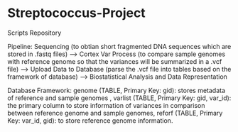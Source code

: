 # Streptococcus-Project
Scripts Repository

Pipeline: 
Sequencing (to obtian short fragmented DNA sequences which are stored in .fastq files) --> Cortex Var Process (to compare sample genomes with reference genome so that the variances will be summarized in a .vcf file) --> Upload Data to Database (parse the .vcf file into tables based on the framework of database) --> Biostatistical Analysis and Data Representation

Database Framework: genome (TABLE, Primary Key: gid): stores metadata of reference and sample genomes , varlist (TABLE, Primary Key: gid, var_id): the primary column to store information of variances in comparison between reference genome and sample genomes, reforf (TABLE, Primary Key: var_id, gid): to store reference genome information.
